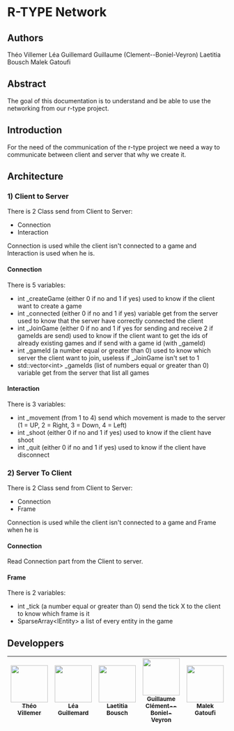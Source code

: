 # R-TYPE Network

## Authors
Théo Villemer
Léa Guillemard
Guillaume (Clement--Boniel-Veyron)
Laetitia Bousch
Malek Gatoufi

## Abstract
The goal of this documentation is to understand and be able to use the networking from our r-type project.

## Introduction
For the need of the communication of the r-type project we need a way to communicate between client and server that why we create it.

## Architecture
### 1) Client to Server
There is 2 Class send from Client to Server:
- Connection
- Interaction

Connection is used while the client isn't connected to a game and Interaction is used when he is.

#### Connection
There is 5 variables:
- int _createGame (either 0 if no and 1 if yes) used to know if the client want to create a game
- int _connected (either 0 if no and 1 if yes) variable get from the server used to know that the server have correctly connected the client
- int _JoinGame (either 0 if no and 1 if yes for sending and receive 2 if gameIds are send) used to know if the client want to get the ids of already existing games and if send with a game id (with _gameId)
- int _gameId (a number equal or greater than 0) used to know which server the client want to join, useless if _JoinGame isn't set to 1
- std::vector\<int\> _gameIds (list of numbers equal or greater than 0) variable get from the server that list all games

#### Interaction
There is 3 variables:
- int _movement (from 1 to 4) send which movement is made to the server (1 = UP, 2 = Right, 3 = Down, 4 = Left)
- int _shoot (either 0 if no and 1 if yes) used to know if the client have shoot
- int _quit (either 0 if no and 1 if yes) used to know if the client have disconnect

### 2) Server To Client
There is 2 Class send from Client to Server:
- Connection
- Frame

Connection is used while the client isn't connected to a game and Frame when he is
#### Connection
Read Connection part from the Client to server.

#### Frame
There is 2 variables:
- int _tick (a number equal or greater than 0) send the tick X to the client to know which frame is it
- SparseArray\<IEntity\> a list of every entity in the game

## Developpers
| [<img src="https://github.com/Genex440.png?size=85" width=85><br><sub>Théo Villemer</sub>](https://github.com/Genex440) | [<img src="https://github.com/Steci.png?size=85" width=85><br><sub>Léa Guillemard</sub>](https://github.com/Steci) | [<img src="https://github.com/Chasfory.png?size=85" width=85><br><sub>Laetitia Bousch</sub>](https://github.com/Chasfory) | [<img src="https://github.com/Kapwiing.png?size=85" width=85><br><sub>Guillaume Clément--Boniel-Veyron</sub>](https://github.com/Kapwiing) | [<img src="https://github.com/Lekmax-77.png?size=85" width=85><br><sub>Malek Gatoufi</sub>](https://github.com/Lekmax-77)
| :---: | :---: | :---: | :---: | :---: